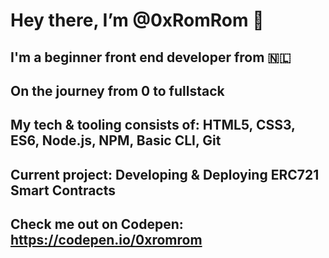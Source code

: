 # Hey there, I’m @0xRomRom 👋
## I'm a beginner front end developer from 🇳🇱
## On the journey from 0 to fullstack
## My tech & tooling consists of: HTML5, CSS3, ES6, Node.js, NPM, Basic CLI, Git
## Current project: Developing & Deploying ERC721 Smart Contracts
## Check me out on Codepen: https://codepen.io/0xromrom

<!---
0xRomRom/0xRomRom is a ✨ special ✨ repository because its `README.md` (this file) appears on your GitHub profile.
You can click the Preview link to take a look at your changes.
--->
